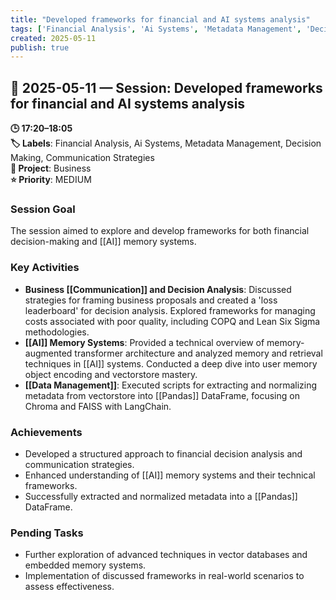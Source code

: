 ```yaml
---
title: "Developed frameworks for financial and AI systems analysis"
tags: ['Financial Analysis', 'Ai Systems', 'Metadata Management', 'Decision Making', 'Communication Strategies']
created: 2025-05-11
publish: true
---
```


## 📅 2025-05-11 — Session: Developed frameworks for financial and AI systems analysis

**🕒 17:20–18:05**  
**🏷️ Labels**: Financial Analysis, Ai Systems, Metadata Management, Decision Making, Communication Strategies  
**📂 Project**: Business  
**⭐ Priority**: MEDIUM  


### Session Goal
The session aimed to explore and develop frameworks for both financial decision-making and [[AI]] memory systems.

### Key Activities
- **Business [[Communication]] and Decision Analysis**: Discussed strategies for framing business proposals and created a 'loss leaderboard' for decision analysis. Explored frameworks for managing costs associated with poor quality, including COPQ and Lean Six Sigma methodologies.
- **[[AI]] Memory Systems**: Provided a technical overview of memory-augmented transformer architecture and analyzed memory and retrieval techniques in [[AI]] systems. Conducted a deep dive into user memory object encoding and vectorstore mastery.
- **[[Data Management]]**: Executed scripts for extracting and normalizing metadata from vectorstore into [[Pandas]] DataFrame, focusing on Chroma and FAISS with LangChain.

### Achievements
- Developed a structured approach to financial decision analysis and communication strategies.
- Enhanced understanding of [[AI]] memory systems and their technical frameworks.
- Successfully extracted and normalized metadata into a [[Pandas]] DataFrame.

### Pending Tasks
- Further exploration of advanced techniques in vector databases and embedded memory systems.
- Implementation of discussed frameworks in real-world scenarios to assess effectiveness.
